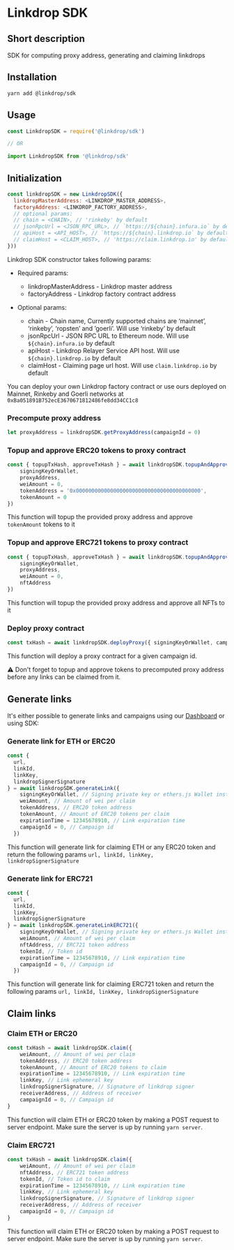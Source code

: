 # Linkdrop SDK

## Short description

SDK for computing proxy address, generating and claiming linkdrops

## Installation

```bash
yarn add @linkdrop/sdk
```

## Usage

```js
const LinkdropSDK = require('@linkdrop/sdk')

// OR

import LinkdropSDK from '@linkdrop/sdk'
```

## Initialization

```js
const linkdropSDK = new LinkdropSDK({
  linkdropMasterAddress: <LINKDROP_MASTER_ADDRESS>,
  factoryAddress: <LINKDROP_FACTORY_ADDRESS>,
  // optional params:
  // chain = <CHAIN>, // 'rinkeby' by default
  // jsonRpcUrl = <JSON_RPC_URL>, // `https://${chain}.infura.io` by default,
  // apiHost = <API_HOST>, // `https://${chain}.linkdrop.io` by default
  // claimHost = <CLAIM_HOST>, // 'https://claim.linkdrop.io' by default
}))
```

Linkdrop SDK constructor takes following params:

- Required params:
  - linkdropMasterAddress - Linkdrop master address
  - factoryAddress - Linkdrop factory contract address

- Optional params:
  - chain - Chain name, Currently supported chains are ‘mainnet’, ‘rinkeby’, ‘ropsten’ and ’goerli’. Will use ‘rinkeby’ by default
  - jsonRpcUrl - JSON RPC URL to Ethereum node. Will use `${chain}.infura.io` by default
  - apiHost - Linkdrop Relayer Service API host. Will use `${chain}.linkdrop.io` by default
  - claimHost - Claiming page url host. Will use `claim.linkdrop.io` by default

You can deploy your own Linkdrop factory contract or use ours deployed on Mainnet, Rinkeby and Goerli networks at `0xBa051891B752ecE3670671812486fe8dd34CC1c8`


### Precompute proxy address

```js
let proxyAddress = linkdropSDK.getProxyAddress(campaignId = 0)
```

### Topup and approve ERC20 tokens to proxy contract

```js
const { topupTxHash, approveTxHash } = await linkdropSDK.topupAndApprove({ 
    signingKeyOrWallet,
    proxyAddress,
    weiAmount = 0,
    tokenAddress = '0x0000000000000000000000000000000000000000',
    tokenAmount = 0
})
```
This function will topup the provided proxy address and approve `tokenAmount` tokens to it

### Topup and approve ERC721 tokens to proxy contract

```js
const { topupTxHash, approveTxHash } = await linkdropSDK.topupAndApproveERC721({ 
    signingKeyOrWallet,
    proxyAddress,
    weiAmount = 0,
    nftAddress
})
```
This function will topup the provided proxy address and approve all NFTs to it

### Deploy proxy contract

```js
const txHash = await linkdropSDK.deployProxy({ signingKeyOrWallet, campaignId = 0 })
```
This function will deploy a proxy contract for a given campaign id.


⚠️ Don't forget to topup and approve tokens to precomputed proxy address before any links can be claimed from it.

## Generate links

It's either possible to generate links and campaigns using our [Dashboard](https://dashboard.linkdrop.io) or using SDK:

### Generate link for ETH or ERC20

```js
const {
  url,
  linkId,
  linkKey,
  linkdropSignerSignature
} = await linkdropSDK.generateLink({
    signingKeyOrWallet, // Signing private key or ethers.js Wallet instance
    weiAmount, // Amount of wei per claim
    tokenAddress, // ERC20 token address
    tokenAmount, // Amount of ERC20 tokens per claim
    expirationTime = 12345678910, // Link expiration time
    campaignId = 0, // Campaign id
  })
```

This function will generate link for claiming ETH or any ERC20 token and return the following params `url, linkId, linkKey, linkdropSignerSignature`

### Generate link for ERC721

```js
const {
  url,
  linkId,
  linkKey,
  linkdropSignerSignature
} = await linkdropSDK.generateLinkERC721({
    signingKeyOrWallet, // Signing private key or ethers.js Wallet instance
    weiAmount, // Amount of wei per claim
    nftAddress, // ERC721 token address
    tokenId, // Token id
    expirationTime = 12345678910, // Link expiration time
    campaignId = 0, // Campaign id
  })
```

This function will generate link for claiming ERC721 token and return the following params `url, linkId, linkKey, linkdropSignerSignature`

## Claim links

### Claim ETH or ERC20

```js
const txHash = await linkdropSDK.claim({
    weiAmount, // Amount of wei per claim
    tokenAddress, // ERC20 token address
    tokenAmount, // Amount of ERC20 tokens to claim
    expirationTime = 12345678910, // Link expiration time
    linkKey, // Link ephemeral key
    linkdropSignerSignature, // Signature of linkdrop signer
    receiverAddress, // Address of receiver
    campaignId = 0, // Campaign id
}
```

This function will claim ETH or ERC20 token by making a POST request to server endpoint. Make sure the server is up by running `yarn server`.

### Claim ERC721

```js
const txHash = await linkdropSDK.claim({
    weiAmount, // Amount of wei per claim
    nftAddress, // ERC721 token address
    tokenId, // Token id to claim
    expirationTime = 12345678910, // Link expiration time
    linkKey, // Link ephemeral key
    linkdropSignerSignature, // Signature of linkdrop signer
    receiverAddress, // Address of receiver
    campaignId = 0, // Campaign id
}
```

This function will claim ETH or ERC20 token by making a POST request to server endpoint. Make sure the server is up by running `yarn server`.
